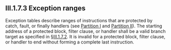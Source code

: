 ## III.1.7.3 Exception ranges

Exception tables describe ranges of instructions that are protected by catch, fault, or finally handlers (see [Partition I](#todo-missing-hyperlink) and [Partition II](#todo-missing-hyperlink)). The starting address of a protected block, filter clause, or handler shall be a valid branch target as specified in §[III.1.7.2](iii.1.7.2-valid-branch-targets.md). It is invalid for a protected block, filter clause, or handler to end without forming a complete last instruction.
